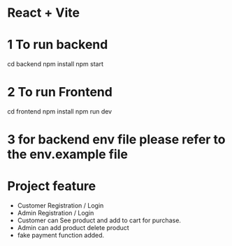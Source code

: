 # React + Vite

# 1 To run backend

cd backend
npm install
npm start

# 2 To run Frontend

cd frontend
npm install
npm run dev

# 3 for backend env file please refer to the env.example file

# Project feature

- Customer Registration / Login
- Admin Registration / Login
- Customer can See product and add to cart for purchase.
- Admin can add product delete product
- fake payment function added.
